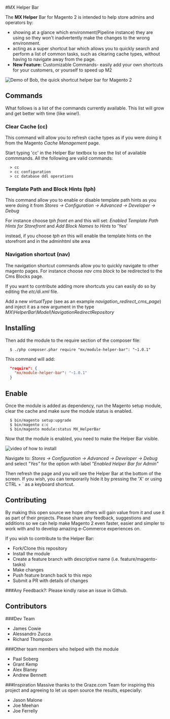 #MX Helper Bar

The **MX Helper** Bar for Magento 2 is intended to help store admins and operators by:

 - showing at a glance which environment(Pipeline instance) they are using so they won't inadvertently make the changes to the wrong environment.  
 - acting as a super shortcut bar which allows you to quickly search and perform a list of common tasks, such as clearing cache types, without having to navigate away from the page.
 - **New Feature:** Customizable Commands- easily add your own shortcuts for your customers, or yourself to speed up M2

![Demo of Bob, the quick shortcut helper bar for Magento 2](use.gif)


## Commands

What follows is a list of the commands currently available. This list will grow and get better with time (like wine!).

### Clear Cache (cc)

This command will allow you to refresh cache types as if you were doing it from the Magento _Cache Management_ page.

Start typing 'cc' in the Helper Bar textbox to see the list of available commmands. All the following are valid commands:

```
  > cc
  > cc configuration
  > cc database ddl operations
```

### Template Path and Block Hints (tph)

This command allow you to enable or disable template path hints as you were doing it from _Stores -> Configuration -> Advanced -> Developer -> Debug_

For instance choose _tph front en_ and this will set:
_Enabled Template Path Hints for Storefront_ and _Add Block Names to Hints_ to 'Yes'

instead, if you choose _tph en_ this will enable the template hints on the storefront and in the adminhtml site area

### Navigation shortcut (nav)

The navigation shortcut commands allow you to quickly navigate to other magento pages.
For instance choose _nav cms block_ to be redirected to the Cms Blocks page.

If you want to contribute adding more shortcuts you can easily do so by editing the _etc/di.xml_ file.

Add a new _virtualType_ (see as an example _navigation_redirect_cms_page_) and inject it as a new argument in the type _MX\HelperBar\Model\NavigationRedirectRepository_

## Installing
Then add the module to the require section of the composer file:

```shell
  $ ./php composer.phar require "mx/module-helper-bar": "~1.0.1"
```

This command will add:

```json
  "require": {
    "mx/module-helper-bar": "~1.0.1"
  }
```


## Enable

Once the module is added as dependency, run the Magento setup module, clear the cache and make sure the module status is enabled.

```
  $ bin/magento setup:upgrade
  $ bin/magento c:c
  $ bin/magento module:status MX_HelperBar
```

Now that the module is enabled, you need to make the Helper Bar visible.

![video of how to install ](install.gif)

Navigate to: _Stores -> Configuration -> Advanced -> Developer -> Debug_
and select _"Yes"_ for the option with label _"Enabled Helper Bar for Admin"_

Then refresh the page and you will see the Helper Bar at the bottom of the screen. If you wish, you can temporarily hide it by pressing the 'X' or using CTRL + ` as a keyboard shortcut.

## Contributing
By making this open source we hope others will gain value from it and use it as part of their projects.
Please share any feedback, suggestions and additions so we can help make Magento 2 even faster, easier and simpler to work with and to develop amazing e-Commerce experiences on.

If you wish to contribute to the Helper Bar:

* Fork/Clone this repository
* Install the module
* Create a feature branch with descriptive name (i.e. feature/magento-tasks)
* Make changes
* Push feature branch back to this repo
* Submit a PR with details of changes

###Any Feedback?:
Please kindly raise an issue in Github.

## Contributors

###Dev Team
* James Cowie
* Alessandro Zucca
* Richard Thompson

###Other team members who helped with the module
* Paal Soberg
* Grant Kemp
* Alex Blaney
* Andrew Bennett

###Inspiration
Massive thanks to the Graze.com Team for inspiring this project and agreeing to let us open source the results, especially: 
* Jason Malone 
* Joe Meehan
* Joe Ferrelly 

